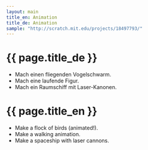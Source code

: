```yaml
---
layout: main
title_en: Animation
title_de: Animation
sample: "http://scratch.mit.edu/projects/18497793/"
---
```


# {{ page.title_de }}

* Mach einen fliegenden Vogelschwarm.
* Mach eine laufende Figur.
* Mach ein Raumschiff mit Laser-Kanonen.

# {{ page.title_en }}

* Make a flock of birds (animated!).
* Make a walking animation.
* Make a spaceship with laser cannons.
